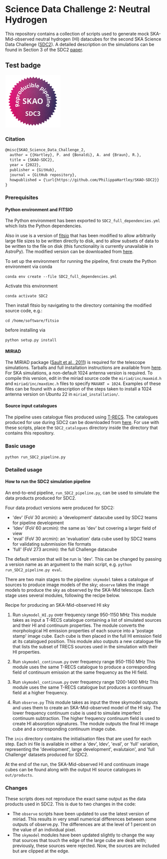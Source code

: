 # Science Data Challenge 2: Neutral Hydrogen

This repository contains a collection of scripts used to generate mock SKA-Mid-observed neutral hydrogen (HI) datacubes for the second SKA Science Data Challenge ([SDC2](https://sdc2.astronomers.skatelescope.org/)). A detailed description on the simulations can be found in Section 3 of the SDC2 [paper](https://arxiv.org/abs/2303.07943).

## Test badge

![Reproducibility badge](https://github.com/PhilippaHartley/SKAO-SDC2/blob/master/SDC3a_reproducible_pipeline_small.png)

### Citation


```
@misc{SKAO_Science_Data_Challenge_2,
  author = {{Hartley}, P. and {Bonaldi}, A. and {Braun}, R.},
  title = {SKAO-SDC2},
  year = {2022},
  publisher = {GitHub},
  journal = {GitHub repository},
  howpublished = {\url{https://github.com/PhilippaHartley/SKAO-SDC2}}
}
```

### Prerequisites

#### Python environment and FITSIO

The Python environment has been exported to `SDC2_full_dependencies.yml` which lists the Python dependencies.

Also in use is a version of [fitsio](https://pypi.org/project/fitsio/) that has been modified to allow arbitrarily large file sizes to be written directly to disk, and to allow subsets of data to be written to the file on disk (this functionality is currently unavailable in AstroPy). The modified version can be downloaded from [here](https://drive.google.com/drive/folders/15h0hE-cnqvS6xpX90qtX_Ji1wzC65V9R?usp=sharing). 

To set up the environment for running the pipeline, first create the Python environment via conda

`conda env create --file SDC2_full_dependencies.yml`

Activate this environment

`conda activate SDC2`

Then install fitsio by navigating to the directory containing the modified source code, e.g.:

`cd /home/software/fitsio`

before installing via

`python setup.py install`

#### MIRIAD 

The MIRIAD package ([Sault et al., 2011](https://ui.adsabs.harvard.edu/abs/2011ascl.soft06007S/abstract)) is required for the telescope simulations. Tarballs and full installation instructions are available from [here](https://www.atnf.csiro.au/computing/software/miriad/INSTALL.html). For SKA simulations, a non-default 1024 antenna version is required. To compile this version, edit in the miriad source code the `miriad/inc/maxmid.h` and `miriad/inc/maxdimc.h` files to specify  `MAXANT = 1024`. Examples of these files can be found with a description of the steps taken to install a 1024 antenna version on Ubuntu 22 in `miriad_installation/`.

#### Source input catalogues

The pipeline uses catalogue files produced using [T-RECS](https://github.com/abonaldi/TRECS). The catalogues produced for use during SDC2 can be downloaded from [here](https://drive.google.com/drive/folders/15h0hE-cnqvS6xpX90qtX_Ji1wzC65V9R?usp=sharing). For use with these scripts, place the `SDC2_catalogues` directory inside the directory that contains this repository.

### Basic usage

`python run_SDC2_pipeline.py`

### Detailed usage

#### How to run the SDC2 simulation pipeline

An end-to-end pipeline, `run_SDC2_pipeline.py`, can be used to simulate the data products produced for SDC2. 

Four data product versions were produced for SDC2:
* 'dev' (FoV 30 arcmin): a 'development' datacube used by SDC2 teams for pipeline development
* 'ldev' (FoV 60 arcmin): the same as 'dev' but covering a larger field of view
* 'eval' (FoV 30 arcmin): an 'evaluation' data cube used by SDC2 teams for validating subnmission file formats
* 'full' (FoV 273 arcmin): the full Challenge datacube

The default version that will be run is 'dev'. This can be changed by passing a version name as an argument to the main script, e.g. `python run_SDC2_pipeline.py eval`.

There are two main stages to the pipeline: `skymodel` takes a catalogue of sources to produce image models of the sky;  `observe` takes the image models to produce the sky as observed by the SKA-Mid telescope. Each stage uses several modules, following the recipe below.

Recipe for producing an SKA-Mid-observed HI sky

1. Run `skymodel_HI.py` over frequency range 950-1150 MHz
This module takes as input a T-RECS catalogue containing a list of simulated sources and their HI and continuum properties. The module converts the morphological HI emission properties of each source into a 'postage stamp' image cube. Each cube is then placed in the full HI emission field at its catalogued position. This module also outputs a new catalogue file that lists the subset of TRECS sources used in the simulation with their HI properties.

2. Run `skymodel_continuum.py` over frequency range 950-1150 MHz
This module uses the same T-RECS catalogue to produce a corresponding field of continuum emission at the same frequency as the HI field. 

3. Run `skymodel_continuum.py` over frequency range 1200-1400 MHz
This module uses the same T-RECS catalogue but produces a continuum field at a higher frequency. 

4. Run `observe.py`
This module takes as input the three skymodel outputs and uses them to create an SKA-Mid-observed model of the HI sky.  The lower frequency continuum cube is used to simulate imperfect continuum subtraction. The higher frequency continuum field is used to create HI absorption signatures. The module outputs the final HI image cube and a corresponding continuum image cube.
 
The `inis` directory contains the initialisation files that are used for each step. Each ini file is available in either a 'dev', ldev', 'eval', or 'full' variation, representing the 'development', large development', evalutaion', and 'full Challenge' datasets produced for SDC2.

At the end of the run, the SKA-Mid-observed HI and continuum image cubes can be found along with the output HI source catalogues in `out/products`.


### Changes 

These scripts does not reproduce the exact same output as the data products used in SDC2. This is due to two changes in the code:

* The `observe` scripts have been updated to use the latest version of miriad. This results in very small numerical differences between some outputs of observe.py. The differences are at the level of 1 percent on the value of an individual pixel.
* The `skymodel` modules have been updated slightly to change the way that sources that touch the edge of the large cube are dealt with; previously, these sources were rejected. Now, the sources are included but are clipped at the edge. 





